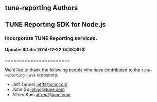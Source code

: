 <h2>tune-reporting Authors</h2>
<h2>TUNE Reporting SDK for Node.js</h2>
<h3>Incorporate TUNE Reporting services.</h3>
<h4>Update:  $Date: 2014-12-22 13:38:30 $</h4>
=======================

We'd like to thank the following people who have contributed to the `tune-reporting-java` repository.

- Jeff Tanner <jefft@tune.com>
- John Gu <johng@tune.com>
- Alfred Kam <alfred@tune.com>